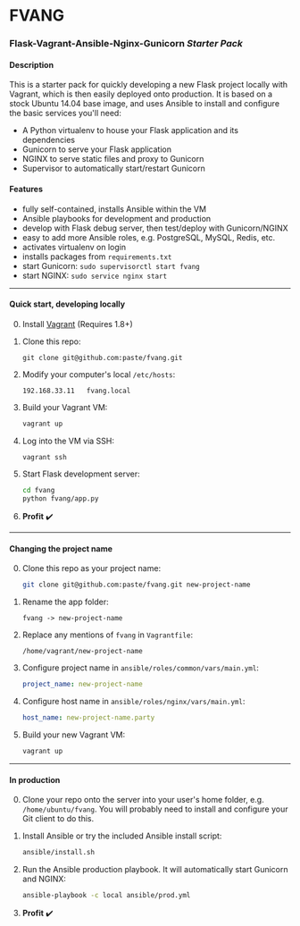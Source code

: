 FVANG
=======

### Flask-Vagrant-Ansible-Nginx-Gunicorn *Starter Pack*

#### Description
This is a starter pack for quickly developing a new Flask project locally with Vagrant, which is then easily deployed onto production. It is based on a stock Ubuntu 14.04 base image, and uses Ansible to install and configure the basic services you'll need:
 - A Python virtualenv to house your Flask application and its dependencies
 - Gunicorn to serve your Flask application
 - NGINX to serve static files and proxy to Gunicorn
 - Supervisor to automatically start/restart Gunicorn

#### Features
- fully self-contained, installs Ansible within the VM
- Ansible playbooks for development and production
- develop with Flask debug server, then test/deploy with Gunicorn/NGINX
- easy to add more Ansible roles, e.g. PostgreSQL, MySQL, Redis, etc.
- activates virtualenv on login
- installs packages from `requirements.txt`
- start Gunicorn: `sudo supervisorctl start fvang`
- start NGINX: `sudo service nginx start`

----

#### Quick start, developing locally

0. Install [Vagrant](https://www.vagrantup.com/) (Requires 1.8+)

0. Clone this repo:
    ```
    git clone git@github.com:paste/fvang.git
    ```

0. Modify your computer's local `/etc/hosts`:

    ```
    192.168.33.11   fvang.local
    ```

0. Build your Vagrant VM:

    ```sh
    vagrant up
    ```

0. Log into the VM via SSH:
    ```sh
    vagrant ssh
    ```

0. Start Flask development server:
    ```sh
    cd fvang
    python fvang/app.py
    ```

0. **Profit** :heavy_check_mark:

----

#### Changing the project name

0. Clone this repo as your project name:
    ```sh
    git clone git@github.com:paste/fvang.git new-project-name
    ```

0. Rename the app folder:
    ```
    fvang -> new-project-name
    ```

0. Replace any mentions of `fvang` in `Vagrantfile`:
    ```
    /home/vagrant/new-project-name
    ```

0. Configure project name in `ansible/roles/common/vars/main.yml`:
    ```yaml
    project_name: new-project-name
    ```

0. Configure host name in `ansible/roles/nginx/vars/main.yml`:
    ```yaml
    host_name: new-project-name.party
    ```

0. Build your new Vagrant VM:

    ```sh
    vagrant up
    ```

----

#### In production

0. Clone your repo onto the server into your user's home folder, e.g. `/home/ubuntu/fvang`. You will probably need to install and configure your Git client to do this.

0. Install Ansible or try the included Ansible install script:
    ```sh
    ansible/install.sh
    ```

0. Run the Ansible production playbook. It will automatically start Gunicorn and NGINX:
    ```sh
    ansible-playbook -c local ansible/prod.yml
    ```

0. **Profit** :heavy_check_mark:
